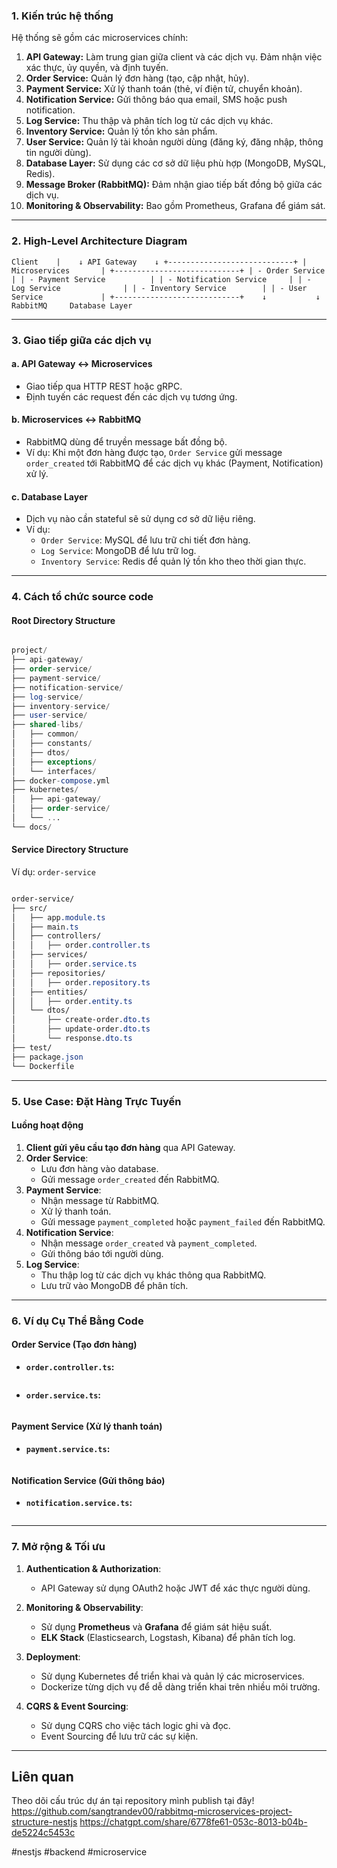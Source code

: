 
### **1. Kiến trúc hệ thống**

Hệ thống sẽ gồm các microservices chính:

1. **API Gateway:** Làm trung gian giữa client và các dịch vụ. Đảm nhận việc xác thực, ủy quyền, và định tuyến.
2. **Order Service:** Quản lý đơn hàng (tạo, cập nhật, hủy).
3. **Payment Service:** Xử lý thanh toán (thẻ, ví điện tử, chuyển khoản).
4. **Notification Service:** Gửi thông báo qua email, SMS hoặc push notification.
5. **Log Service:** Thu thập và phân tích log từ các dịch vụ khác.
6. **Inventory Service:** Quản lý tồn kho sản phẩm.
7. **User Service:** Quản lý tài khoản người dùng (đăng ký, đăng nhập, thông tin người dùng).
8. **Database Layer:** Sử dụng các cơ sở dữ liệu phù hợp (MongoDB, MySQL, Redis).
9. **Message Broker (RabbitMQ):** Đảm nhận giao tiếp bất đồng bộ giữa các dịch vụ.
10. **Monitoring & Observability:** Bao gồm Prometheus, Grafana để giám sát.

---

### **2. High-Level Architecture Diagram**
				
`Client    |    ↓ API Gateway    ↓ +----------------------------+ |        Microservices       | +----------------------------+ | - Order Service            | | - Payment Service          | | - Notification Service     | | - Log Service              | | - Inventory Service        | | - User Service             | +----------------------------+    ↓           ↓ RabbitMQ     Database Layer`

---

### **3. Giao tiếp giữa các dịch vụ**

#### **a. API Gateway ↔ Microservices**

- Giao tiếp qua HTTP REST hoặc gRPC.
- Định tuyến các request đến các dịch vụ tương ứng.

#### **b. Microservices ↔ RabbitMQ**

- RabbitMQ dùng để truyền message bất đồng bộ.
- Ví dụ: Khi một đơn hàng được tạo, `Order Service` gửi message `order_created` tới RabbitMQ để các dịch vụ khác (Payment, Notification) xử lý.

#### **c. Database Layer**

- Dịch vụ nào cần stateful sẽ sử dụng cơ sở dữ liệu riêng.
- Ví dụ:
    - `Order Service`: MySQL để lưu trữ chi tiết đơn hàng.
    - `Log Service`: MongoDB để lưu trữ log.
    - `Inventory Service`: Redis để quản lý tồn kho theo thời gian thực.

---

### **4. Cách tổ chức source code**

#### **Root Directory Structure**

```sql

project/
├── api-gateway/
├── order-service/
├── payment-service/
├── notification-service/
├── log-service/
├── inventory-service/
├── user-service/
├── shared-libs/
│   ├── common/
│   ├── constants/
│   ├── dtos/
│   ├── exceptions/
│   └── interfaces/
├── docker-compose.yml
├── kubernetes/
│   ├── api-gateway/
│   ├── order-service/
│   └── ...
└── docs/

```


#### **Service Directory Structure**

Ví dụ: `order-service`

```css

order-service/
├── src/
│   ├── app.module.ts
│   ├── main.ts
│   ├── controllers/
│   │   ├── order.controller.ts
│   ├── services/
│   │   ├── order.service.ts
│   ├── repositories/
│   │   ├── order.repository.ts
│   ├── entities/
│   │   ├── order.entity.ts
│   └── dtos/
│       ├── create-order.dto.ts
│       ├── update-order.dto.ts
│       └── response.dto.ts
├── test/
├── package.json
└── Dockerfile


```

---

### **5. Use Case: Đặt Hàng Trực Tuyến**

#### **Luồng hoạt động**

1. **Client gửi yêu cầu tạo đơn hàng** qua API Gateway.
2. **Order Service**:
    - Lưu đơn hàng vào database.
    - Gửi message `order_created` đến RabbitMQ.
3. **Payment Service**:
    - Nhận message từ RabbitMQ.
    - Xử lý thanh toán.
    - Gửi message `payment_completed` hoặc `payment_failed` đến RabbitMQ.
4. **Notification Service**:
    - Nhận message `order_created` và `payment_completed`.
    - Gửi thông báo tới người dùng.
5. **Log Service**:
    - Thu thập log từ các dịch vụ khác thông qua RabbitMQ.
    - Lưu trữ vào MongoDB để phân tích.

---

### **6. Ví dụ Cụ Thể Bằng Code**

#### **Order Service (Tạo đơn hàng)**

- **`order.controller.ts`:**
    

```typescript


```

- **`order.service.ts`:**

```typescript


```

#### **Payment Service (Xử lý thanh toán)**

- **`payment.service.ts`:**

```typescript


```

#### **Notification Service (Gửi thông báo)**

- **`notification.service.ts`:**
    

```typescript


```

---

### **7. Mở rộng & Tối ưu**

1. **Authentication & Authorization**:
    
    - API Gateway sử dụng OAuth2 hoặc JWT để xác thực người dùng.
2. **Monitoring & Observability**:
    
    - Sử dụng **Prometheus** và **Grafana** để giám sát hiệu suất.
    - **ELK Stack** (Elasticsearch, Logstash, Kibana) để phân tích log.
3. **Deployment**:
    
    - Sử dụng Kubernetes để triển khai và quản lý các microservices.
    - Dockerize từng dịch vụ để dễ dàng triển khai trên nhiều môi trường.
4. **CQRS & Event Sourcing**:
    
    - Sử dụng CQRS cho việc tách logic ghi và đọc.
    - Event Sourcing để lưu trữ các sự kiện.


---
## Liên quan

Theo dõi cấu trúc dự án tại repository mình publish tại đây!
https://github.com/sangtrandev00/rabbitmq-microservices-project-structure-nestjs
https://chatgpt.com/share/6778fe61-053c-8013-b04b-de5224c5453c

#nestjs #backend #microservice 